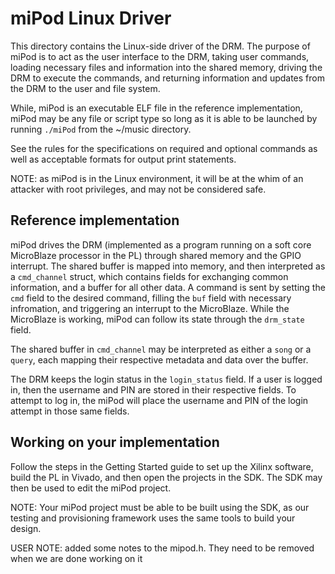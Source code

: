 # miPod Linux Driver

This directory contains the Linux-side driver of the DRM. The purpose of miPod
is to act as the user interface to the DRM, taking user commands, loading
necessary files and information into the shared memory, driving the DRM to
execute the commands, and returning information and updates from the DRM to the
user and file system.

While, miPod is an executable ELF file in the reference implementation, miPod
may be any file or script type so long as it is able to be launched by running
`./miPod` from the ~/music directory.

See the rules for the specifications on required and optional commands as well
as acceptable formats for output print statements.

NOTE: as miPod is in the Linux environment, it will be at the whim of an
attacker with root privileges, and may not be considered safe.


## Reference implementation
miPod drives the DRM (implemented as a program running on a soft core
MicroBlaze processor in the PL) through shared memory and the GPIO
interrupt. The shared buffer is mapped into memory, and then interpreted as a
`cmd_channel` struct, which contains fields for exchanging common information,
and a buffer for all other data. A command is sent by setting the `cmd` field
to the desired command, filling the `buf` field with necessary infromation, and
triggering an interrupt to the MicroBlaze. While the MicroBlaze is working,
miPod can follow its state through the `drm_state` field.

The shared buffer in `cmd_channel` may be interpreted as either a `song` or a
`query`, each mapping their respective metadata and data over the buffer.

The DRM keeps the login status in the `login_status` field. If a user is logged
in, then the username and PIN are stored in their respective fields. To attempt
to log in, the miPod will place the username and PIN of the login attempt in
those same fields.

## Working on your implementation
Follow the steps in the Getting Started guide to set up the Xilinx software,
build the PL in Vivado, and then open the projects in the SDK. The SDK may then
be used to edit the miPod project.

NOTE: Your miPod project must be able to be built using the SDK, as our testing
and provisioning framework uses the same tools to build your design.



USER NOTE: added some notes to the mipod.h. They need to be removed when we are done working on it
